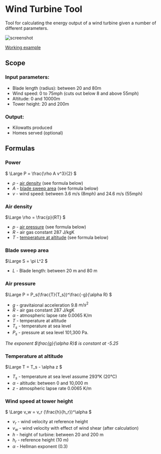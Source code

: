 # Wind Turbine Tool

Tool for calculating the energy output of a wind turbine given a number of different parameters.

![screenshot](https://user-images.githubusercontent.com/492003/136448160-81d5ccfa-beb2-4cc5-ad2e-f0bb898069d4.jpg)

[Working example](https://brownuniversity.github.io/wind-turbine-tool/)

## Scope

### Input parameters:

* Blade length (radius): between 20 and 80m
* Wind speed: 0 to 75mph (cuts out below 8 and above 55mph)
* Altitude: 0 and 10000m
* Tower height: 20 and 200m

### Output:

* Kilowatts produced
* Homes served (optional)

## Formulas
### Power

$`
\Large P = \frac{\rho A v^3}{2}
`$

* $`\rho`$ - [air density](#air-density) (see formula below)
* $`A`$ - [blade sweep area](#blade-sweep-area) (see formula below)
* $`v`$ - wind speed: between 3.6 m/s (8mph) and 24.6 m/s (55mph)

### Air density

$`\Large
\rho = \frac{p}{RT}
`$

* $`p`$ - [air pressure](#air-pressure) (see formula below)
* $`R`$ - air gas constant 287 J/kgK
* $`T`$ - [temperature at altitude](#temperature-at-altitude) (see formula below)

### Blade sweep area

$`\Large
S = \pi L^2
`$

* $`L`$ - Blade length: between 20 m and 80 m

### Air pressure

$`\Large
P = P_s(\frac{T}{T_s})^\frac{-g}{\alpha R}
`$

* $`g`$ - gravitaional acceleration 9.8 $`m/s^2`$
* $`R`$ - air gas constant 287 J/kgK
* $`\alpha`$ - atmospheric lapse rate 0.0065 K/m
* $`T`$ - temperature at altitude
* $`T_s`$ - temperature at sea level
* $`P_s`$ - pressure at sea level 101,300 Pa.

*The exponent $`\frac{g}{\alpha R}`$ is constant at -5.25*

### Temperature at altitude

$`\Large
T = T_s - \alpha z
`$

* $`T_s`$ - temperature at sea level assume 293°K (20°C)
* $`\alpha`$ - altitude: between 0 and 10,000 m
* $`z`$ - atmospheric lapse rate 0.0065 K/m

### Wind speed at tower height

$`
\Large v_w = v_r (\frac{h}{h_r})^\alpha
`$

* $`v_r`$ - wind velocity at reference height
* $`v_w`$ - wind velocity with effect of wind shear (after calculation)
* $`h`$ - height of turbine: between 20 and 200 m
* $`h_r`$ - reference height (10 m)
* $`\alpha`$ - Hellman exponent (0.3)
